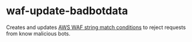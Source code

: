 waf-update-badbotdata
=====================
Creates and updates [AWS WAF string match conditions](http://docs.aws.amazon.com/waf/latest/developerguide/web-acl-string-conditions.html) to reject requests from know malicious bots.
